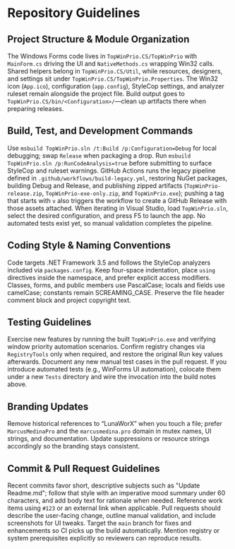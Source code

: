 # Repository Guidelines

## Project Structure & Module Organization
The Windows Forms code lives in `TopWinPrio.CS/TopWinPrio` with `MainForm.cs` driving the UI and `NativeMethods.cs` wrapping Win32 calls. Shared helpers belong in `TopWinPrio.CS/Util`, while resources, designers, and settings sit under `TopWinPrio.CS/TopWinPrio.Properties`. The Win32 icon (`App.ico`), configuration (`app.config`), StyleCop settings, and analyzer ruleset remain alongside the project file. Build output goes to `TopWinPrio.CS/bin/<Configuration>/`—clean up artifacts there when preparing releases.

## Build, Test, and Development Commands
Use `msbuild TopWinPrio.sln /t:Build /p:Configuration=Debug` for local debugging; swap `Release` when packaging a drop. Run `msbuild TopWinPrio.sln /p:RunCodeAnalysis=true` before submitting to surface StyleCop and ruleset warnings. GitHub Actions runs the legacy pipeline defined in `.github/workflows/build-legacy.yml`, restoring NuGet packages, building Debug and Release, and publishing zipped artifacts (`TopWinPrio-release.zip`, `TopWinPrio-exe-only.zip`, and `TopWinPrio.exe`); pushing a tag that starts with `v` also triggers the workflow to create a GitHub Release with those assets attached. When iterating in Visual Studio, load `TopWinPrio.sln`, select the desired configuration, and press F5 to launch the app. No automated tests exist yet, so manual validation completes the pipeline.

## Coding Style & Naming Conventions
Code targets .NET Framework 3.5 and follows the StyleCop analyzers included via `packages.config`. Keep four-space indentation, place `using` directives inside the namespace, and prefer explicit access modifiers. Classes, forms, and public members use PascalCase; locals and fields use camelCase; constants remain SCREAMING_CASE. Preserve the file header comment block and project copyright text.

## Testing Guidelines
Exercise new features by running the built `TopWinPrio.exe` and verifying window priority automation scenarios. Confirm registry changes via `RegistryTools` only when required, and restore the original Run key values afterwards. Document any new manual test cases in the pull request. If you introduce automated tests (e.g., WinForms UI automation), colocate them under a new `Tests` directory and wire the invocation into the build notes above.

## Branding Updates
Remove historical references to “LunaWorX” when you touch a file; prefer `MarcusMedinaPro` and the `marcusmedina.pro` domain in mutex names, UI strings, and documentation. Update suppressions or resource strings accordingly so the branding stays consistent.

## Commit & Pull Request Guidelines
Recent commits favor short, descriptive subjects such as "Update Readme.md"; follow that style with an imperative mood summary under 60 characters, and add body text for rationale when needed. Reference work items using `#123` or an external link when applicable. Pull requests should describe the user-facing change, outline manual validation, and include screenshots for UI tweaks. Target the `main` branch for fixes and enhancements so CI picks up the build automatically. Mention registry or system prerequisites explicitly so reviewers can reproduce results.
